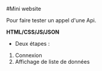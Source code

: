 #Mini website

Pour faire tester un appel d'une Api.

**HTML/CSS/JS/JSON**

- Deux étapes :

1. Connexion
2. Affichage de liste de données
